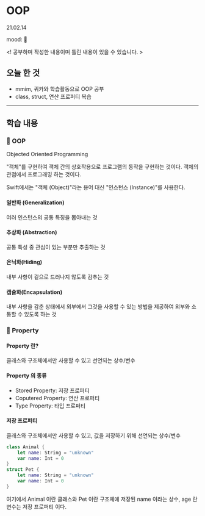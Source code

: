 # OOP
21.02.14

mood: 🤔

<! 공부하며 작성한 내용이며 틀린 내용이 있을 수 있습니다. >

## 오늘 한 것

- mmim, 쿼카와 학습활동으로 OOP 공부 
- class, struct, 연산 프로퍼티 복습 

---

## 학습 내용

### 🚙 OOP
Objected Oriented Programming

"객체"를 구현하여 객체 간의 상호작용으로 프로그램의 동작을 구현하는 것이다.
객체의 관점에서 프로그래밍 하는 것이다. 

Swift에서는 "객체 (Object)"라는 용어 대신 "인스턴스 (Instance)"를 사용한다.


#### **일반화 (Generalization)**
여러 인스턴스의 공통 특징을 뽑아내는 것 

#### **추상화 (Abstraction)**
공통 특성 중 관심이 있는 부분만 추출하는 것

#### **은닉화(Hiding)**
내부 사항이 겉으로 드러나지 않도록 감추는 것

#### **캡슐화(Encapsulation)**
내부 사항을 감춘 상태에서 외부에서 그것을 사용할 수 있는 방법을 제공하여 외부와 소통할 수 있도록 하는 것

### 🐸 Property
#### Property 란?
클래스와 구조체에서만 사용할 수 있고 선언되는 상수/변수

#### Property 의 종류
- Stored Property: 저장 프로퍼티
- Coputered Property: 연산 프로퍼티
- Type Property: 타입 프로퍼티

#### 저장 프로퍼티 
클래스와 구조체에서만 사용할 수 있고, 값을 저장하기 위해 선언되는 상수/변수
```swift 
class Animal {
	let name: String = "unknown"
	var name: Int = 0
}
struct Pet {
	let name: String = "unknown"
	var name: Int = 0
}
```
여기에서  Animal 이란 클래스와 Pet 이란 구조체에 저장된 
name 이라는 상수, age 란 변수는 저장 프로퍼티 이다. 